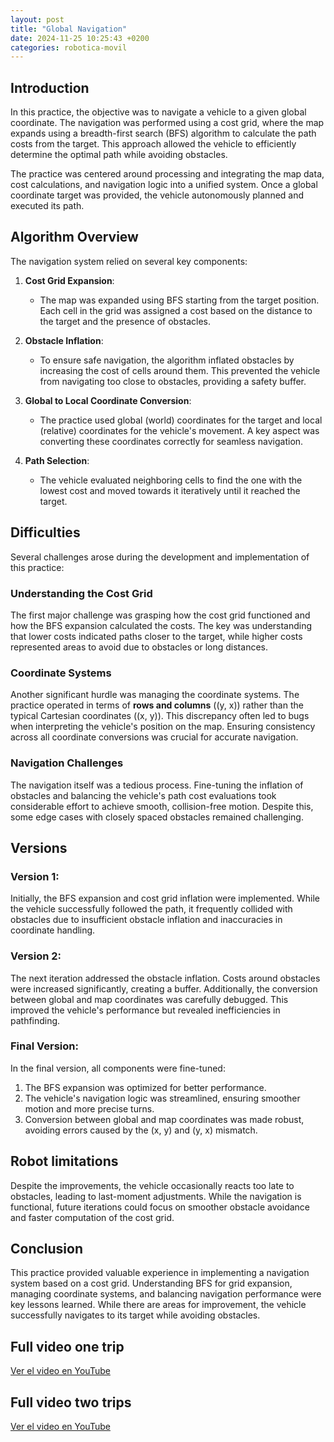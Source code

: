 ```yaml
---
layout: post
title: "Global Navigation"
date: 2024-11-25 10:25:43 +0200
categories: robotica-movil
---
```


## Introduction

In this practice, the objective was to navigate a vehicle to a given global coordinate. The navigation was performed using a cost grid, where the map expands using a breadth-first search (BFS) algorithm to calculate the path costs from the target. This approach allowed the vehicle to efficiently determine the optimal path while avoiding obstacles.

The practice was centered around processing and integrating the map data, cost calculations, and navigation logic into a unified system. Once a global coordinate target was provided, the vehicle autonomously planned and executed its path.

## Algorithm Overview

The navigation system relied on several key components:
1. **Cost Grid Expansion**:
   - The map was expanded using BFS starting from the target position. Each cell in the grid was assigned a cost based on the distance to the target and the presence of obstacles.

2. **Obstacle Inflation**:
   - To ensure safe navigation, the algorithm inflated obstacles by increasing the cost of cells around them. This prevented the vehicle from navigating too close to obstacles, providing a safety buffer.

3. **Global to Local Coordinate Conversion**:
   - The practice used global (world) coordinates for the target and local (relative) coordinates for the vehicle's movement. A key aspect was converting these coordinates correctly for seamless navigation.

4. **Path Selection**:
   - The vehicle evaluated neighboring cells to find the one with the lowest cost and moved towards it iteratively until it reached the target.


## Difficulties

Several challenges arose during the development and implementation of this practice:

### Understanding the Cost Grid
The first major challenge was grasping how the cost grid functioned and how the BFS expansion calculated the costs. The key was understanding that lower costs indicated paths closer to the target, while higher costs represented areas to avoid due to obstacles or long distances.

### Coordinate Systems
Another significant hurdle was managing the coordinate systems. The practice operated in terms of **rows and columns** (\(y, x\)) rather than the typical Cartesian coordinates (\(x, y\)). This discrepancy often led to bugs when interpreting the vehicle's position on the map. Ensuring consistency across all coordinate conversions was crucial for accurate navigation.

### Navigation Challenges
The navigation itself was a tedious process. Fine-tuning the inflation of obstacles and balancing the vehicle's path cost evaluations took considerable effort to achieve smooth, collision-free motion. Despite this, some edge cases with closely spaced obstacles remained challenging.


## Versions

### Version 1:
Initially, the BFS expansion and cost grid inflation were implemented. While the vehicle successfully followed the path, it frequently collided with obstacles due to insufficient obstacle inflation and inaccuracies in coordinate handling.

### Version 2:
The next iteration addressed the obstacle inflation. Costs around obstacles were increased significantly, creating a buffer. Additionally, the conversion between global and map coordinates was carefully debugged. This improved the vehicle's performance but revealed inefficiencies in pathfinding.

### Final Version:
In the final version, all components were fine-tuned:
1. The BFS expansion was optimized for better performance.
2. The vehicle's navigation logic was streamlined, ensuring smoother motion and more precise turns.
3. Conversion between global and map coordinates was made robust, avoiding errors caused by the \(x, y\) and \(y, x\) mismatch.

## Robot limitations

Despite the improvements, the vehicle occasionally reacts too late to obstacles, leading to last-moment adjustments. While the navigation is functional, future iterations could focus on smoother obstacle avoidance and faster computation of the cost grid.


## Conclusion

This practice provided valuable experience in implementing a navigation system based on a cost grid. Understanding BFS for grid expansion, managing coordinate systems, and balancing navigation performance were key lessons learned. While there are areas for improvement, the vehicle successfully navigates to its target while avoiding obstacles.

## Full video one trip

[Ver el video en YouTube](https://youtu.be/ZvjFWqf-dd8)

## Full video two trips

[Ver el video en YouTube](https://youtu.be/APqx-dhWYkQ)
